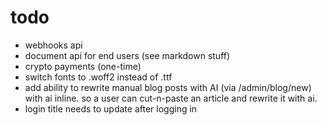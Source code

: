# todo

- webhooks api
-   document api for end users (see markdown stuff)
-   crypto payments (one-time)
-   switch fonts to .woff2 instead of .ttf
-   add ability to rewrite manual blog posts with AI (via /admin/blog/new) with ai inline. so a user can cut-n-paste an article and rewrite it with ai.
- login title needs to update after logging in
